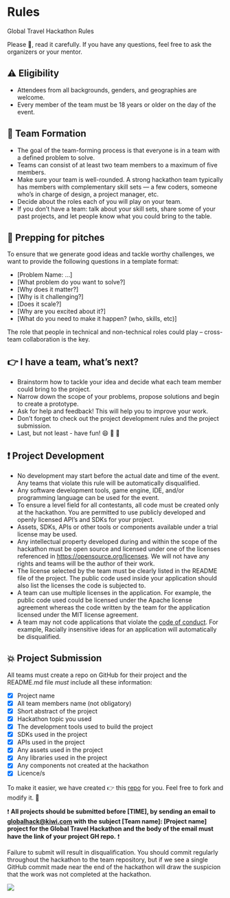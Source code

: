 # Rules
Global Travel Hackathon Rules

Please :pray:, read it carefully. If you have any questions, feel free to ask the organizers or your mentor.

## :warning: Eligibility

* Attendees from all backgrounds, genders, and geographies are welcome. 
* Every member of the team must be 18 years or older on the day of the event.

## :balloon: Team Formation

* The goal of the team-forming process is that everyone is in a team with a defined problem to solve.
* Teams can consist of at least two team members to a maximum of five members. 
* Make sure your team is well-rounded. A strong hackathon team typically has members with complementary skill sets — a few coders, someone who’s in charge of design, a project manager, etc. 
* Decide about the roles each of you will play on your team.
* If you don’t have a team: talk about your skill sets, share some of your past projects, and let people know what you could bring to the table.

## :pushpin: Prepping for pitches

To ensure that we generate good ideas and tackle worthy challenges, we want to provide the following questions in a template format:
* [Problem Name: …]
* [What problem do you want to solve?]
* [Why does it matter?]
* [Why is it challenging?]
* [Does it scale?]
* [Why are you excited about it?]
* [What do you need to make it happen? (who, skills, etc)]

The role that people in technical and non-technical roles could play – cross-team collaboration is the key.

## :point_right: I have a team, what’s next?

* Brainstorm how to tackle your idea and decide what each team member could bring to the project. 
* Narrow down the scope of your problems, propose solutions and begin to create a prototype. 
* Ask for help and feedback! This will help you to improve your work.  
* Don’t forget to check out the project development rules and the project submission. 
* Last, but not least - have fun! :smile: :tada: :100:

## :exclamation: Project Development

* No development may start before the actual date and time of the event. Any teams that violate this rule will be automatically disqualified.
* Any software development tools, game engine, IDE, and/or programming language can be used for the event.
* To ensure a level field for all contestants, all code must be created only at the hackathon. You are permitted to use publicly developed and openly licensed API’s and SDKs for your project.
* Assets, SDKs, APIs or other tools or components available under a trial license may be used.
* Any intellectual property developed during and within the scope of the hackathon must be open source and licensed under one of the licenses referenced in https://opensource.org/licenses. We will not have any rights and teams will be the author of their work. 
* The license selected by the team must be clearly listed in the README file of the project. The public code used inside your application should also list the licenses the code is subjected to.
* A team can use multiple licenses in the application. For example, the public code used could be licensed under the Apache license agreement whereas the code written by the team for the application licensed under the MIT license agreement.
* A team may not code applications that violate the [code of conduct](https://hack.travel/code-of-conduct/). For example, Racially insensitive ideas for an application will automatically be disqualified.

## :boom: Project Submission

All teams must create a repo on GitHub for their project and the README.md file _must_ include all these information:

- [X] Project name
- [X] All team members name (not obligatory)
- [X] Short abstract of the project
- [X] Hackathon topic you used
- [X] The development tools used to build the project
- [X] SDKs used in the project
- [X] APIs used in the project 
- [X] Any assets used in the project
- [X] Any libraries used in the project
- [X] Any components not created at the hackathon
- [X] Licence/s

To make it easier, we have created :point_right: this [repo](https://github.com/Global-Travel-Hackathon/GTH-Location-TeamName) for you. Feel free to fork and modify it. :tada:

:exclamation: **All projects should be submitted before [TIME], by sending an email to <globalhack@kiwi.com> with the subject [Team name]: [Project name] project for the Global Travel Hackathon and the body of the email must have the link of your project GH repo.** :exclamation:

Failure to submit will result in disqualification. You should commit regularly throughout the hackathon to the team repository, but if we see a single GitHub commit made near the end of the hackathon will draw the suspicion that the work was not completed at the hackathon.

![](https://media.giphy.com/media/j0MLDsJIKioY8/giphy.gif)

